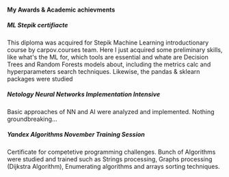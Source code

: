 #### My Awards & Academic achievments
##### ML Stepik certifiacte
This diploma was acquired for Stepik Machine Learning introductionary course by carpov.courses team. Here I just acquired some preliminary skills, like what's the ML for, which tools are essential and whate are Decision Trees and Random Forests models about, including the metrics calc and hyperparameters search techniques. Likewise, the pandas & sklearn packages were studied
##### Netology Neural Networks Implementation Intensive
Basic approaches of NN and AI were analyzed and implemented. Nothing groundbreaking...
##### Yandex Algorithms November Training Session
Certificate for competetive programming challenges. Bunch of Algorithms were studied and trained such as Strings processing, Graphs processing (Dijkstra Algorithm), Enumerating algorithms and arrays sorting techniques.

